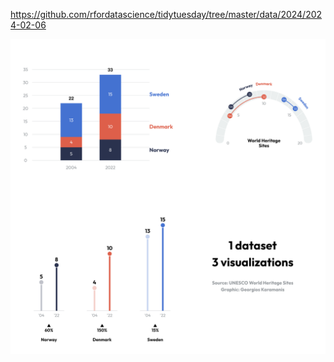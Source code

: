 https://github.com/rfordatascience/tidytuesday/tree/master/data/2024/2024-02-06

![](plots/heritage.png)

